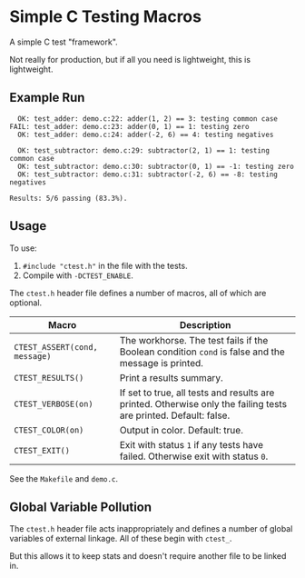 # Simple C Testing Macros

A simple C test "framework".

Not really for production, but if all you need is lightweight, this is
lightweight.

## Example Run

```
  OK: test_adder: demo.c:22: adder(1, 2) == 3: testing common case
FAIL: test_adder: demo.c:23: adder(0, 1) == 1: testing zero
  OK: test_adder: demo.c:24: adder(-2, 6) == 4: testing negatives

  OK: test_subtractor: demo.c:29: subtractor(2, 1) == 1: testing common case
  OK: test_subtractor: demo.c:30: subtractor(0, 1) == -1: testing zero
  OK: test_subtractor: demo.c:31: subtractor(-2, 6) == -8: testing negatives

Results: 5/6 passing (83.3%).
```

## Usage

To use:

1. `#include "ctest.h"` in the file with the tests.
2. Compile with `-DCTEST_ENABLE`.

The `ctest.h` header file defines a number of macros, all of which are
optional.

|Macro|Description|
|-|-|
|`CTEST_ASSERT(cond, message)`|The workhorse. The test fails if the Boolean condition `cond` is false and the message is printed.|
|`CTEST_RESULTS()`|Print a results summary.|
|`CTEST_VERBOSE(on)`|If set to true, all tests and results are printed. Otherwise only the failing tests are printed. Default: false.|
|`CTEST_COLOR(on)`|Output in color. Default: true.|
|`CTEST_EXIT()`|Exit with status `1` if any tests have failed. Otherwise exit with status `0`.|

See the `Makefile` and `demo.c`.

## Global Variable Pollution

The `ctest.h` header file acts inappropriately and defines a number of
global variables of external linkage. All of these begin with `ctest_`.

But this allows it to keep stats and doesn't require another file to be
linked in.
